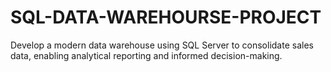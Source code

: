 # SQL-DATA-WAREHOURSE-PROJECT
Develop a modern data warehouse using SQL Server to consolidate sales data, enabling analytical reporting and informed decision-making.
